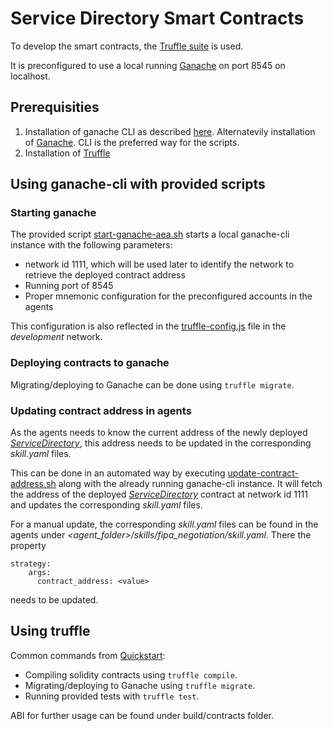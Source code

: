 # Service Directory Smart Contracts

To develop the smart contracts, the [Truffle suite](https://www.trufflesuite.com/docs/truffle/overview) is used.

It is preconfigured to use a local running [Ganache](https://www.trufflesuite.com/docs/ganache/overview) on port 8545 on localhost.

## Prerequisities

1. Installation of ganache CLI as described [here](https://github.com/trufflesuite/ganache#command-line-use). Alternatevily installation of [Ganache](https://www.trufflesuite.com/docs/ganache/quickstart). CLI is the preferred way for the scripts.
2. Installation of [Truffle](https://www.trufflesuite.com/docs/truffle/getting-started/installation)

## Using ganache-cli with provided scripts

### Starting ganache

The provided script [start-ganache-aea.sh](start-ganache-aea.sh) starts a local ganache-cli instance with the following parameters:

- network id 1111, which will be used later to identify the network to retrieve the deployed contract address
- Running port of 8545
- Proper mnemonic configuration for the preconfigured accounts in the agents

This configuration is also reflected in the [truffle-config.js](truffle-config.js) file in the *development* network.

### Deploying contracts to ganache

Migrating/deploying to Ganache can be done using `truffle migrate`.

### Updating contract address in agents

As the agents needs to know the current address of the newly deployed [*ServiceDirectory*](contracts/ServiceDirectory.sol), this address needs to be updated in the corresponding *skill.yaml* files.

This can be done in an automated way by executing [update-contract-address.sh](update-contract-address.sh) along with the already running ganache-cli instance. It will fetch the address of the deployed [*ServiceDirectory*](contracts/ServiceDirectory.sol) contract at network id 1111 and updates the corresponding *skill.yaml* files.

For a manual update, the corresponding *skill.yaml* files can be found in the agents under *<agent_folder>/skills/fipa_negotiation/skill.yaml*.
There the property
```
strategy:
    args:
      contract_address: <value>

```
needs to be updated.


## Using truffle

Common commands from [Quickstart](https://www.trufflesuite.com/docs/truffle/quickstart):

* Compiling solidity contracts using `truffle compile`.
* Migrating/deploying to Ganache using `truffle migrate`.
* Running provided tests with `truffle test`.

ABI for further usage can be found under build/contracts folder.